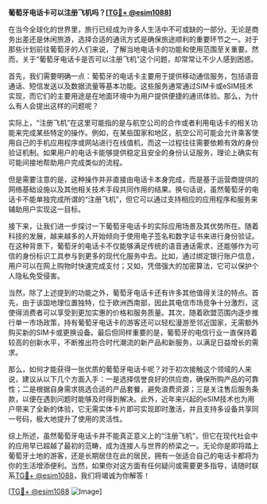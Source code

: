**葡萄牙电话卡可以注册飞机吗？[[TG💪+ @esim1088](https://t.me/s/esim1088)]**

在当今全球化的世界里，旅行已经成为许多人生活中不可或缺的一部分。无论是商务出差还是休闲旅游，选择合适的通讯方式是确保旅途顺利的重要环节之一。对于那些计划前往葡萄牙的人们来说，了解当地电话卡的功能和使用范围至关重要。然而，关于“葡萄牙电话卡是否可以注册飞机”这个问题，却常常让不少人感到困惑。

首先，我们需要明确一点：葡萄牙的电话卡主要用于提供移动通信服务，包括语音通话、短信发送以及数据流量等基本功能。这些服务通常通过SIM卡或eSIM技术实现，而它们的主要用途是在地面环境中为用户提供便捷的通讯体验。那么，为什么有人会提出这样的问题呢？

实际上，“注册飞机”在这里可能指的是与航空公司的合作或者利用电话卡的相关功能来完成某些特定的操作。例如，在某些国家和地区，航空公司可能会允许乘客使用自己的手机应用程序或网站进行在线值机，而这一过程往往需要依赖有效的身份验证机制。如果用户的电话卡能够提供稳定且安全的身份认证服务，理论上确实有可能间接地帮助用户完成类似的流程。

但是需要注意的是，这种操作并非直接由电话卡本身完成，而是基于运营商提供的网络基础设施以及其他相关技术手段共同作用的结果。换句话说，虽然葡萄牙的电话卡不能单独完成所谓的“注册飞机”，但它可以通过支持相应的应用程序和服务来辅助用户实现这一目标。

接下来，让我们进一步探讨一下葡萄牙电话卡的实际应用场景及其优势所在。随着科技的发展，越来越多的人开始倾向于使用电子签名和数字证书来进行身份验证。在这种背景下，葡萄牙的电话卡不仅能够满足传统的语音通话需求，还能够作为可信的身份标识工具参与到更多的现代化服务中去。比如，通过绑定银行账户信息，用户可以在网上购物时快速完成支付；又如，凭借强大的加密算法，它可以保护个人隐私免受侵害。

当然，除了上述提到的功能之外，葡萄牙电话卡还有许多其他值得关注的特点。首先，由于该国地理位置独特，位于欧洲西南部，因此其电信市场竞争十分激烈，这使得消费者可以享受到更加实惠的价格和服务质量。其次，随着欧盟范围内逐步推行单一市场政策，持有葡萄牙电话卡的游客还可以轻松漫游至邻近国家，无需额外购买新的SIM卡或更换设备。最后但同样重要的是，葡萄牙的电信行业一直保持着较高的创新水平，不断推出符合时代潮流的新产品和新服务，以满足日益增长的需求。

那么，如何才能获得一张优质的葡萄牙电话卡呢？对于初次接触这个领域的人来说，建议从以下几个方面入手：一是选择信誉良好的供应商，确保所购产品的可靠性；二是根据自身需求挑选合适的产品套餐，避免浪费资源；三是关注售后服务条款，以便在遇到问题时能够及时得到解决。此外，近年来兴起的eSIM技术也为用户带来了全新的体验，它无需实体卡片即可实现即时激活，并且支持多设备共享同一号码，极大地提升了使用的灵活性。

综上所述，虽然葡萄牙电话卡并不能真正意义上的“注册飞机”，但它在现代社会中的应用早已超越了最初的范畴，成为连接人与世界的桥梁之一。无论你是即将踏上葡萄牙土地的游客，还是长期居住在此的居民，拥有一张适合自己的电话卡都将为你的生活增添便利。当然，如果你对这方面有任何疑问或需要更多指导，请随时联系[TG💪+ @esim1088](https://t.me/s/esim1088)，我们将竭诚为你解答！

[[TG💪+ @esim1088](https://t.me/s/esim1088) ![Image](https://i.postimg.cc/4NQfJmqS/Snipaste-2025-05-13-00-14-12.png)]